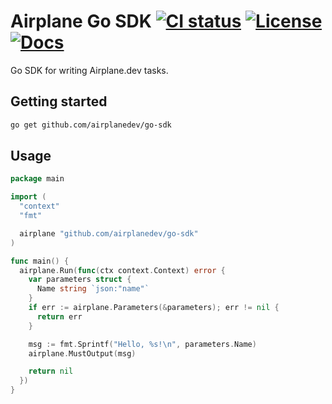 # Airplane Go SDK [![CI status](https://img.shields.io/github/workflow/status/airplanedev/go-sdk/test/main)](https://github.com/airplanedev/go-sdk/actions?query=branch%3Amain) [![License](https://img.shields.io/github/license/airplanedev/go-sdk)](https://github.com/airplanedev/go-sdk/blob/main/LICENSE) [![Docs](https://img.shields.io/github/v/release/airplanedev/go-sdk?label=docs)](https://pkg.go.dev/github.com/airplanedev/go-sdk)

Go SDK for writing Airplane.dev tasks.

## Getting started

```sh
go get github.com/airplanedev/go-sdk
```

## Usage

```go
package main

import (
  "context"
  "fmt"

  airplane "github.com/airplanedev/go-sdk"
)

func main() {
  airplane.Run(func(ctx context.Context) error {
    var parameters struct {
      Name string `json:"name"`
    }
    if err := airplane.Parameters(&parameters); err != nil {
      return err
    }

    msg := fmt.Sprintf("Hello, %s!\n", parameters.Name)
    airplane.MustOutput(msg)

    return nil
  })
}
```
